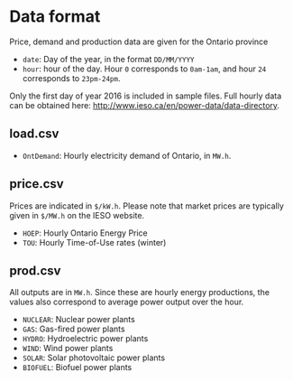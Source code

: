 # Data format
Price, demand and production data are given for the Ontario province
* `date`: Day of the year, in the format `DD/MM/YYYY`
* `hour`: hour of the day. Hour `0` corresponds to `0am-1am`, and hour `24` corresponds to `23pm-24pm`.

Only the first day of year 2016 is included in sample files. Full hourly data can be obtained here: http://www.ieso.ca/en/power-data/data-directory.

## load.csv

* `OntDemand`: Hourly electricity demand of Ontario, in `MW.h`.

## price.csv
Prices are indicated in `$/kW.h`. Please note that market prices are typically given in `$/MW.h` on the IESO website.

* `HOEP`: Hourly Ontario Energy Price
* `TOU`: Hourly Time-of-Use rates (winter)

## prod.csv

All outputs are in `MW.h`. Since these are hourly energy productions, the values also correspond to average power output over the hour.

* `NUCLEAR`: Nuclear power plants
* `GAS`: Gas-fired power plants
* `HYDRO`: Hydroelectric power plants
* `WIND`: Wind power plants
* `SOLAR`: Solar photovoltaic power plants
* `BIOFUEL`: Biofuel power plants
